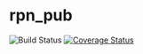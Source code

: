 # rpn_pub
![Build Status](https://travis-ci.org/calvang/rpn_pub.svg?branch=master)
[![Coverage Status](https://coveralls.io/repos/github/calvang/rpn_pub/badge.svg?branch=master)](https://coveralls.io/github/calvang/rpn_pub?branch=master)
